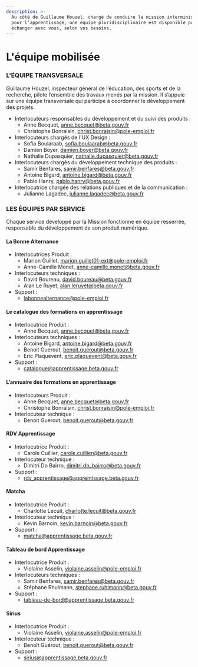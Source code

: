 ```yaml
---
description: >-
  Au côté de Guillaume Houzel, chargé de conduire la mission interministérielle
  pour l’apprentissage, une équipe pluridisciplinaire est disponible pour
  échanger avec vous, selon vos besoins.
---
```


# L'équipe mobilisée

### L'ÉQUIPE TRANSVERSALE

Guillaume Houzel, inspecteur général de l’éducation, des sports et de la recherche, pilote l’ensemble des travaux menés par la mission. Il s’appuie sur une équipe transversale qui participe à coordonner le développement des projets.

* ‌Interlocuteurs responsables du développement et du suivi des produits :&#x20;
  * Anne Becquet, [anne.becquet@beta.gouv.fr](mailto:anne.becquet@beta.gouv.fr)
  * Christophe Bonraisin, [christ.bonraisin@pole-emploi.fr](mailto:christ.bonraisin@pole-emploi.fr)
* Interlocuteurs chargés de l'UX Design :&#x20;
  * Sofia Boularaab,  [sofia.boulaarab@beta.gouv.fr](mailto:sofia.boulaarab@beta.gouv.fr)
  * Damien Boyer, [damien.boyer@beta.gouv.fr](mailto:damien.boyer@beta.gouv.fr)
  * Nathalie Dupasquier, nathalie.dupasquier@beta.gouv.fr &#x20;
* Interlocuteurs chargés du développement technique des produits :
  * Samir Benfares, [samir.benfares@beta.gouv.fr](mailto:samir.benfares@beta.gouv.fr)
  * Antoine Bigard, [antoine.bigard@beta.gouv.fr](mailto:antoine.bigard@beta.gouv.fr)
  * Pablo Hanry, [pablo.hanry@beta.gouv.fr](mailto:pablo.hanry@beta.gouv.fr)
* Interlocutrice chargée des relations publiques et de la communication :
  * Julianne Lagadec, [julianne.lagadec@beta.gouv.fr](mailto:julianne.lagadec@beta.gouv.fr)

### ‌LES ÉQUIPES PAR SERVICE

‌Chaque service développé par la Mission fonctionne en équipe resserrée, responsable du développement de son produit numérique.

#### ‌La Bonne Alternance

* Interlocutrices Produit :
  * Marion Guillet, [marion.guillet01-ext@pole-emploi.fr](mailto:marion.guillet01-ext@pole-emploi.fr)
  * Anne-Camille Monet, [anne-camille.monet@beta.gouv.fr](mailto:anne-camille.monet@beta.gouv.fr)
* Interlocuteurs techniques :
  * David Boureau, [david.boureau@beta.gouv.fr](mailto:david.boureau@beta.gouv.fr)
  * Alan Le Ruyet, [alan.leruyet@beta.gouv.fr](mailto:alan.leruyet@beta.gouv.fr)&#x20;
* Support :
  * [labonnealternance@pole-emploi.fr](mailto:labonnealternance@pole-emploi.fr)

#### ‌Le catalogue des formations en apprentissage

* Interlocutrice Produit :
  * Anne Becquet, [anne.becquet@beta.gouv.fr](mailto:anne.becquet@beta.gouv.fr)&#x20;
* Interlocuteurs techniques :
  * Antoine Bigard, [antoine.bigard@beta.gouv.fr](mailto:antoine.bigard@beta.gouv.fr)
  * Benoit Guerout, [benoit.guerout@beta.gouv.fr](mailto:benoit.guerout@beta.gouv.fr)&#x20;
  * Eric Plaquevent, [eric.plaquevent@beta.gouv.fr](mailto:eric.plaquevent@beta.gouv.fr)
* Support :
  * [catalogue@apprentissage.beta.gouv.fr](mailto:catalogue@apprentissage.beta.gouv.fr)

#### L’annuaire des formations en apprentissage

* Interlocuteurs Produit :
  * Anne Becquet, [anne.becquet@beta.gouv.fr](mailto:anne.becquet@beta.gouv.fr)
  * Christophe Bonraisin, [christ.bonraisin@pole-emploi.fr](mailto:christ.bonraisin@pole-emploi.fr)
* Interlocuteur technique :
  * Benoit Guerout, [benoit.guerout@beta.gouv.fr](mailto:benoit.guerout@beta.gouv.fr)

#### ‌RDV Apprentissage‌

* Interlocutrice Produit :
  * Carole Cuillier, [carole.cuillier@beta.gouv.fr](mailto:carole.cuillier@beta.gouv.fr)
* Interlocuteur technique :
  * Dimitri Do Bairro, [dimitri.do\_bairro@beta.gouv.fr](mailto:dimitri.do\_bairro@beta.gouv.fr)
* Support :
  * [rdv\_apprentissage@apprentissage.beta.gouv.fr](mailto:rdv\_apprentissage@apprentissage.beta.gouv.fr)

#### ‌Matcha‌

* Interlocutrice Produit :
  * Charlotte Lecuit, [charlotte.lecuit@beta.gouv.fr](mailto:charlotte.lecuit@beta.gouv.fr)
* Interlocuteur technique :
  * Kevin Barnoin, [kevin.barnoin@beta.gouv.fr](mailto:kevin.barnoin@beta.gouv.fr)
* Support :
  * [matcha@apprentissage.beta.gouv.fr](mailto:matcha@apprentissage.beta.gouv.fr)

#### ‌Tableau de bord Apprentissage‌

* Interlocutrice Produit :
  * Violaine Asselin, [violaine.asselin@pole-emploi.fr](mailto:violaine.asselin@pole-emploi.fr)
* Interlocuteurs techniques :
  * Samir Benfares, [samir.benfares@beta.gouv.fr](mailto:samir.benfares@beta.gouv.fr)
  * Stéphane Rhulmann, [stephane.ruhlmann@beta.gouv.fr](mailto:stephane.ruhlmann@beta.gouv.fr)&#x20;
* Support :
  * &#x20;[tableau-de-bord@apprentissage.beta.gouv.fr](mailto:tableau-de-bord@apprentissage.beta.gouv.fr)

#### ‌Sirius‌

* Interlocutrice Produit :
  * Violaine Asselin, [violaine.asselin@pole-emploi.fr](mailto:violaine.asselin@pole-emploi.fr)
* Interlocuteur technique :
  * Benoît Guérout, [benoit.guerout@beta.gouv.fr](mailto:benoit.guerout@beta.gouv.fr)&#x20;
* Support :
  * [sirius@apprentissage.beta.gouv.fr](mailto:sirius@apprentissage.beta.gouv.fr)
